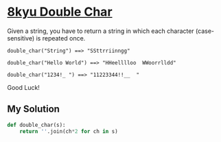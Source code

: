 # [8kyu Double Char](https://www.codewars.com/kata/double-char)

Given a string, you have to return a string in which each character (case-sensitive) is repeated once.

```
double_char("String") ==> "SSttrriinngg"

double_char("Hello World") ==> "HHeelllloo  WWoorrlldd"

double_char("1234!_ ") ==> "11223344!!__  "
```

Good Luck!

## My Solution

```python
def double_char(s):
    return ''.join(ch*2 for ch in s)
```

